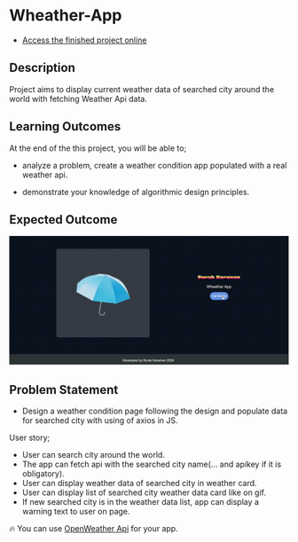 # Wheather-App


- <a href="https://karamanburak.github.io/Wheather-App/" rel="noFollow">Access the finished project online</a>

## Description
Project aims to display current weather data of searched city around the world with fetching Weather Api data.

## Learning Outcomes

At the end of the this project, you will be able to;

- analyze a problem, create a weather condition app populated with a real weather api.

- demonstrate your knowledge of algorithmic design principles.

## Expected Outcome

![Project Snapshot](./assets/img/project.gif)

   
## Problem Statement

- Design a weather condition page following the design and populate data for searched city with using of axios in JS.


User story;

  - User can search city around the world.
  - The app can fetch api with the searched city name(... and apikey if it is obligatory).
  - User can display weather data of searched city in weather card.
  - User can display list of searched city weather data card like on gif.
  - If new searched city is in the weather data list, app can display a warning text to user on page.

🔥 You can use [OpenWeather Api](https://openweathermap.org/) for your app. 
